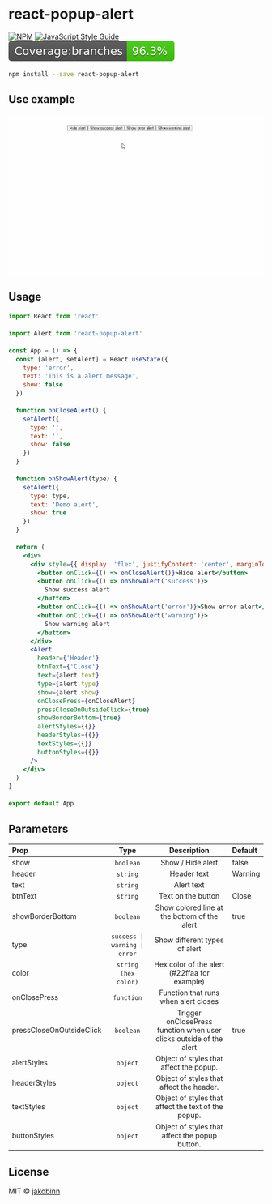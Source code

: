 # react-popup-alert


[![NPM](https://img.shields.io/npm/v/react-popup-alert.svg)](https://www.npmjs.com/package/react-popup-alert) [![JavaScript Style Guide](https://img.shields.io/badge/code_style-standard-brightgreen.svg)](https://standardjs.com)
![coverage branches badge](https://github.com/jakobinn/react-popup-alert/blob/main/coverage/badge-branches.svg)

```bash
npm install --save react-popup-alert
```

## Use example

![open and close alert boxes](https://github.com/jakobinn/react-popup-alert/blob/main/alertgif.gif)

## Usage

```jsx
import React from 'react'

import Alert from 'react-popup-alert'

const App = () => {
  const [alert, setAlert] = React.useState({
    type: 'error',
    text: 'This is a alert message',
    show: false
  })

  function onCloseAlert() {
    setAlert({
      type: '',
      text: '',
      show: false
    })
  }

  function onShowAlert(type) {
    setAlert({
      type: type,
      text: 'Demo alert',
      show: true
    })
  }

  return (
    <div>
      <div style={{ display: 'flex', justifyContent: 'center', marginTop: 50 }}>
        <button onClick={() => onCloseAlert()}>Hide alert</button>
        <button onClick={() => onShowAlert('success')}>
          Show success alert
        </button>
        <button onClick={() => onShowAlert('error')}>Show error alert</button>
        <button onClick={() => onShowAlert('warning')}>
          Show warning alert
        </button>
      </div>
      <Alert
        header={'Header'}
        btnText={'Close'}
        text={alert.text}
        type={alert.type}
        show={alert.show}
        onClosePress={onCloseAlert}
        pressCloseOnOutsideClick={true}
        showBorderBottom={true}
        alertStyles={{}}
        headerStyles={{}}
        textStyles={{}}
        buttonStyles={{}}
      />
    </div>
  )
}

export default App
```

## Parameters

<table>
<thead>
<tr>
<th style="text-align:left;">Prop</th>
<th style="text-align:center;">Type</th>
<th style="text-align:center;">Description</th>
<th style="text-align:left;">Default</th>
</tr>
</thead>
<tbody>
<tr>
<td style="text-align:left;">show</td>
<td style="text-align:center;"><code>boolean</code></td>
<td style="text-align:center;">Show / Hide alert</td>
<td style="text-align:left;">false</td>
</tr>
<tr>
<td style="text-align:left;">header</td>
<td style="text-align:center;"><code>string</code></td>
<td style="text-align:center;">Header text</td>
<td style="text-align:left;">Warning</td>
</tr>
<tr>
<td style="text-align:left;">text</td>
<td style="text-align:center;"><code>string</code></td>
<td style="text-align:center;">Alert text</td>
<td style="text-align:left;"></td>
</tr>
<tr>
<td style="text-align:left;">btnText</td>
<td style="text-align:center;"><code>string</code></td>
<td style="text-align:center;">Text on the button</td>
<td style="text-align:left;">Close</td>
</tr>
<tr>
<td style="text-align:left;">showBorderBottom</td>
<td style="text-align:center;"><code>boolean</code></td>
<td style="text-align:center;">Show colored line at the bottom of the alert</td>
<td style="text-align:left;">true</td>
</tr>
<tr>
<td style="text-align:left;">type</td>
<td style="text-align:center;"><code>success | warning | error</code></td>
<td style="text-align:center;"> Show different types of alert</td>
<td style="text-align:left;"></td>
</tr>
<tr>
<td style="text-align:left;">color</td>
<td style="text-align:center;"><code>string (hex color)</code></td>
<td style="text-align:center;">Hex color of the alert (#22ffaa for example)</td>
<td style="text-align:left;"></td>
</tr>
<tr>
<td style="text-align:left;">onClosePress</td>
<td style="text-align:center;"><code>function</code></td>
<td style="text-align:center;">Function that runs when alert closes</td>
<td style="text-align:left;"></td>
</tr>
<tr>
<td style="text-align:left;">pressCloseOnOutsideClick</td>
<td style="text-align:center;"><code>boolean</code></td>
<td style="text-align:center;">Trigger onClosePress function when user clicks outside of the alert</td>
<td style="text-align:left;">true</td>
</tr>
<tr>
<td style="text-align:left;">alertStyles</td>
<td style="text-align:center;"><code>object</code></td>
<td style="text-align:center;">Object of styles that affect the popup.</td>
<td style="text-align:left;"></td>
</tr>
<tr>
<td style="text-align:left;">headerStyles</td>
<td style="text-align:center;"><code>object</code></td>
<td style="text-align:center;">Object of styles that affect the header.</td>
<td style="text-align:left;"></td>
</tr>
<tr>
<td style="text-align:left;">textStyles</td>
<td style="text-align:center;"><code>object</code></td>
<td style="text-align:center;">Object of styles that affect the text of the popup.</td>
<td style="text-align:left;"></td>
</tr>
<tr>
<td style="text-align:left;">buttonStyles</td>
<td style="text-align:center;"><code>object</code></td>
<td style="text-align:center;">Object of styles that affect the popup button.</td>
<td style="text-align:left;"></td>
</tr>

</tbody>
</table>

## License

MIT © [jakobinn](https://github.com/jakobinn)
